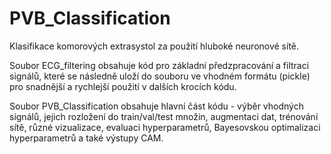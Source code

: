 # PVB_Classification

Klasifikace komorových extrasystol za použití hluboké neuronové sítě. 

Soubor ECG_filtering obsahuje kód pro základní předzpracování a filtraci signálů, které se následně uloží do souboru ve vhodném formátu (pickle) pro snadnější a rychlejší použití v dalších krocích kódu. 

Soubor PVB_Classification obsahuje hlavní část kódu - výběr vhodných signálů, jejich rozložení do train/val/test množin, augmentaci dat, trénování sítě, různé vizualizace, evaluaci hyperparametrů, Bayesovskou optimalizaci hyperparametrů a také výstupy CAM. 
